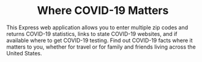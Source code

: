 <h1 align="center">
  Where COVID-19 Matters
</h1>

<p>
This Express web application allows you to enter multiple zip codes and returns COVID-19 statistics, links to state COVID-19 websites, and if available where to get COVID-19 testing. Find out COVID-19 facts where it matters to you, whether for travel or for family and friends living across the United States.
</p>
